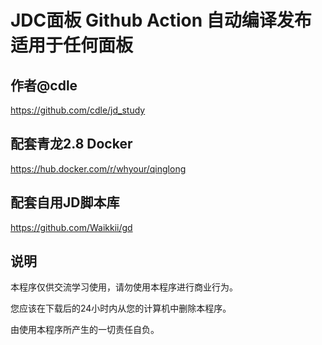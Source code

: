 # JDC面板 Github Action 自动编译发布 适用于任何面板

## 作者@cdle
https://github.com/cdle/jd_study

## 配套青龙2.8 Docker
https://hub.docker.com/r/whyour/qinglong

## 配套自用JD脚本库
https://github.com/Waikkii/gd

## 说明
本程序仅供交流学习使用，请勿使用本程序进行商业行为。

您应该在下载后的24小时内从您的计算机中删除本程序。

由使用本程序所产生的一切责任自负。
